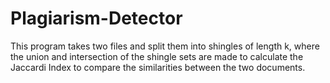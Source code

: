 # Plagiarism-Detector
This program takes two files and split them into shingles of length k, where the union and intersection of the shingle sets are made to calculate the Jaccardi Index to compare the similarities between the two documents.
